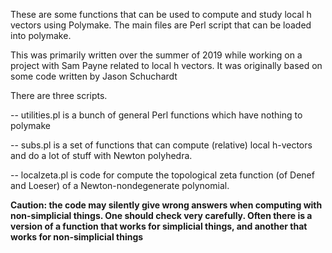 These are some functions that can be used to compute and study local h vectors using Polymake. The main files are Perl script that can be loaded into polymake. 

This was primarily written over the summer of 2019 while working on a project with Sam Payne related to local h vectors. It was originally based on some code written by Jason Schuchardt

There are three scripts. 

-- utilities.pl is a bunch of general Perl functions which have nothing to polymake 

-- subs.pl is a set of functions that can compute (relative) local h-vectors and do a lot of stuff with Newton polyhedra. 

-- localzeta.pl is code for compute the topological zeta function (of Denef and Loeser) of a Newton-nondegenerate polynomial. 


**Caution: the code may silently give wrong answers when computing with non-simplicial things. One should check very carefully. Often there is a version of a function that works for simplicial things, and another that works for non-simplicial things**
